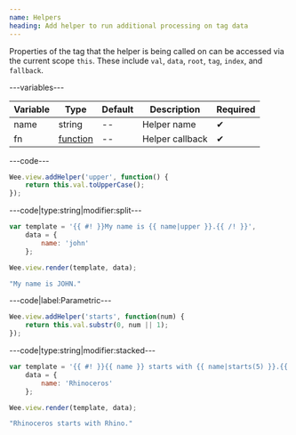 ```yaml
---
name: Helpers
heading: Add helper to run additional processing on tag data
---
```


Properties of the tag that the helper is being called on can be accessed via the current scope `this`. These include ```val```, ```data```, ```root```, ```tag```, ```index```, and ```fallback```.

---variables---

| Variable | Type | Default | Description | Required |
| -- | -- | -- | -- | -- |
| name | string | -- | Helper name | ✔ |
| fn | [function](/script/#functions) | -- | Helper callback | ✔ |

---code---

```javascript
Wee.view.addHelper('upper', function() {
	return this.val.toUpperCase();
});
```

---code|type:string|modifier:split---

```javascript
var template = '{{ #! }}My name is {{ name|upper }}.{{ /! }}',
	data = {
		name: 'john'
	};

Wee.view.render(template, data);
```

```javascript
"My name is JOHN."
```

---code|label:Parametric---

```javascript
Wee.view.addHelper('starts', function(num) {
	return this.val.substr(0, num || 1);
});
```

---code|type:string|modifier:stacked---

```javascript
var template = '{{ #! }}{{ name }} starts with {{ name|starts(5) }}.{{ /! }}',
	data = {
		name: 'Rhinoceros'
	};

Wee.view.render(template, data);
```

```javascript
"Rhinoceros starts with Rhino."
```